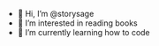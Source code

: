 - 👋 Hi, I’m @storysage
- 👀 I’m interested in reading books
- 🌱 I’m currently learning how to code


